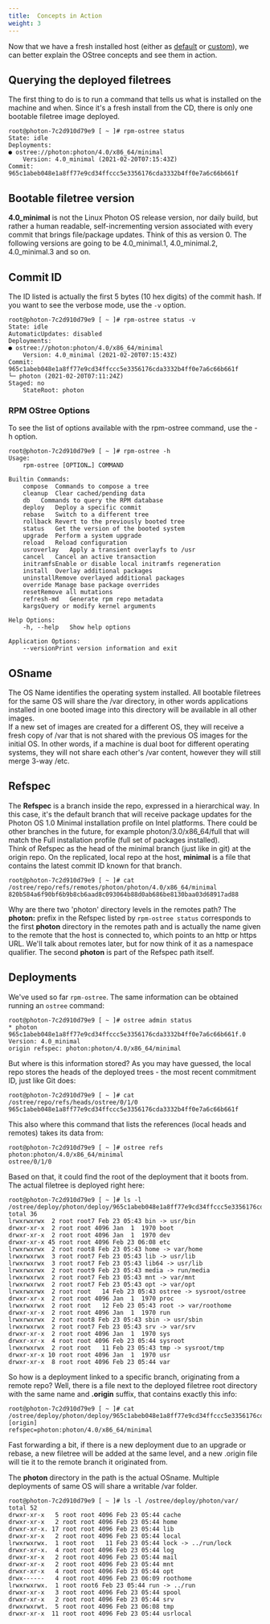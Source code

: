 ```yaml
---
title:  Concepts in Action
weight: 3
---
```


Now that we have a fresh installed host (either as [default](/docs/administration-guide/photon-rpm-ostree/installing-a-host-against-default-server-repository) or [custom](/docs/administration-guide/photon-rpm-ostree/installing-a-host-against-custom-server-repository)), we can better explain the OStree concepts and see them in action.  

## Querying the deployed filetrees

The first thing to do is to run a command that tells us what is installed on the machine and when. Since it's a fresh install from the CD, there is only one bootable filetree image deployed.

```console
root@photon-7c2d910d79e9 [ ~ ]# rpm-ostree status 
State: idle
Deployments:
● ostree://photon:photon/4.0/x86_64/minimal
    Version: 4.0_minimal (2021-02-20T07:15:43Z)
Commit: 965c1abeb048e1a8ff77e9cd34ffccc5e3356176cda3332b4ff0e7a6c66b661f
```

## Bootable filetree version

**4.0_minimal** is not the Linux Photon OS release version, nor daily build, but rather a human readable, self-incrementing version associated with every commit that brings file/package updates. Think of this as version 0. The following versions are going to be 4.0_minimal.1, 4.0_minimal.2, 4.0_minimal.3 and so on.

## Commit ID

The ID listed is actually the first 5 bytes (10 hex digits) of the commit hash. If you want to see the verbose mode, use the `-v` option.

```console
root@photon-7c2d910d79e9 [ ~ ]# rpm-ostree status -v
State: idle
AutomaticUpdates: disabled
Deployments:
● ostree://photon:photon/4.0/x86_64/minimal
    Version: 4.0_minimal (2021-02-20T07:15:43Z)
Commit: 965c1abeb048e1a8ff77e9cd34ffccc5e3356176cda3332b4ff0e7a6c66b661f
└─ photon (2021-02-20T07:11:24Z)
Staged: no
    StateRoot: photon
```


### RPM OStree Options

To see the list of options available with the rpm-ostree command, use the -h option.

```console
root@photon-7c2d910d79e9 [ ~ ]# rpm-ostree -h
Usage:
    rpm-ostree [OPTION…] COMMAND

Builtin Commands:
    compose  Commands to compose a tree
    cleanup  Clear cached/pending data
    db   Commands to query the RPM database
    deploy   Deploy a specific commit
    rebase   Switch to a different tree
    rollback Revert to the previously booted tree
    status   Get the version of the booted system
    upgrade  Perform a system upgrade
    reload   Reload configuration
    usroverlay   Apply a transient overlayfs to /usr
    cancel   Cancel an active transaction
    initramfsEnable or disable local initramfs regeneration
    install  Overlay additional packages
    uninstallRemove overlayed additional packages
    override Manage base package overrides
    resetRemove all mutations
    refresh-md   Generate rpm repo metadata
    kargsQuery or modify kernel arguments

Help Options:
    -h, --help   Show help options

Application Options:
    --versionPrint version information and exit
```
  

## OSname

The OS Name identifies the operating system installed. All bootable filetrees for the same OS will share the /var directory, in other words applications installed in one booted image into this directory will be available in all other images.  
If a new set of images are created for a different OS, they will receive a fresh copy of /var that is not shared with the previous OS images for the initial OS. In other words, if a machine is dual boot for different operating systems, they will not share each other's /var content, however they will still merge 3-way /etc.

## Refspec

The **Refspec** is a branch inside the repo, expressed in a hierarchical way. In this case, it's the default branch that will receive package updates for the Photon OS 1.0 Minimal installation profile on Intel platforms. There could be other branches in the future, for example photon/3.0/x86_64/full that will match the Full installation profile (full set of packages installed).  
Think of Refspec as the head of the minimal branch (just like in git) at the origin repo. On the replicated, local repo at the host, **minimal** is a file that contains the latest commit ID known for that branch.  

```console
root@photon-7c2d910d79e9 [ ~ ]# cat /ostree/repo/refs/remotes/photon/photon/4.0/x86_64/minimal
820b584a6f90bf6b9b8cb6aad8c093064b88d0ab686be8130baa03d68917ad88
```

Why are there two 'photon' directory levels in the remotes path? The **photon:** prefix in the Refspec listed by `rpm-ostree status` corresponds to the first **photon** directory in the remotes path and is actually the name given to the remote that the host is connected to, which points to an http or https URL. We'll talk about remotes later, but for now think of it as a namespace qualifier.  The second **photon** is part of the Refspec path itself.

## Deployments

We've used so far `rpm-ostree`. The same information can be obtained running an `ostree` command:

```console
root@photon-7c2d910d79e9 [ ~ ]# ostree admin status
* photon 965c1abeb048e1a8ff77e9cd34ffccc5e3356176cda3332b4ff0e7a6c66b661f.0
Version: 4.0_minimal
origin refspec: photon:photon/4.0/x86_64/minimal
```

But where is this information stored? As you may have guessed, the local repo stores the heads of the deployed trees - the most recent commitment ID, just like Git does: 

```console
root@photon-7c2d910d79e9 [ ~ ]# cat /ostree/repo/refs/heads/ostree/0/1/0 
965c1abeb048e1a8ff77e9cd34ffccc5e3356176cda3332b4ff0e7a6c66b661f
```

This also where this command that lists the references (local heads and remotes) takes its data from:

```console
root@photon-7c2d910d79e9 [ ~ ]# ostree refs
photon:photon/4.0/x86_64/minimal
ostree/0/1/0
```

Based on that, it could find the root of the deployment that it boots from. The actual filetree is deployed right here:

```console
root@photon-7c2d910d79e9 [ ~ ]# ls -l /ostree/deploy/photon/deploy/965c1abeb048e1a8ff77e9cd34ffccc5e3356176cda3332b4ff0e7a6c66b661f.0
total 36
lrwxrwxrwx  2 root root7 Feb 23 05:43 bin -> usr/bin
drwxr-xr-x  2 root root 4096 Jan  1  1970 boot
drwxr-xr-x  2 root root 4096 Jan  1  1970 dev
drwxr-xr-x 45 root root 4096 Feb 23 06:08 etc
lrwxrwxrwx  2 root root8 Feb 23 05:43 home -> var/home
lrwxrwxrwx  3 root root7 Feb 23 05:43 lib -> usr/lib
lrwxrwxrwx  3 root root7 Feb 23 05:43 lib64 -> usr/lib
lrwxrwxrwx  2 root root9 Feb 23 05:43 media -> run/media
lrwxrwxrwx  2 root root7 Feb 23 05:43 mnt -> var/mnt
lrwxrwxrwx  2 root root7 Feb 23 05:43 opt -> var/opt
lrwxrwxrwx  2 root root   14 Feb 23 05:43 ostree -> sysroot/ostree
drwxr-xr-x  2 root root 4096 Jan  1  1970 proc
lrwxrwxrwx  2 root root   12 Feb 23 05:43 root -> var/roothome
drwxr-xr-x  2 root root 4096 Jan  1  1970 run
lrwxrwxrwx  2 root root8 Feb 23 05:43 sbin -> usr/sbin
lrwxrwxrwx  2 root root7 Feb 23 05:43 srv -> var/srv
drwxr-xr-x  2 root root 4096 Jan  1  1970 sys
drwxr-xr-x  4 root root 4096 Feb 23 05:44 sysroot
lrwxrwxrwx  2 root root   11 Feb 23 05:43 tmp -> sysroot/tmp
drwxr-xr-x 10 root root 4096 Jan  1  1970 usr
drwxr-xr-x  8 root root 4096 Feb 23 05:44 var
```

So how is a deployment linked to a specific branch, originating from a remote repo? Well, there is a file next to the deployed filetree root directory with the same name and **.origin** suffix, that contains exactly this info:

```console
root@photon-7c2d910d79e9 [ ~ ]# cat /ostree/deploy/photon/deploy/965c1abeb048e1a8ff77e9cd34ffccc5e3356176cda3332b4ff0e7a6c66b661f.0.origin 
[origin]
refspec=photon:photon/4.0/x86_64/minimal
```

Fast forwarding a bit, if there is a new deployment due to an upgrade or rebase, a new filetree will be added at the same level, and a new .origin file will tie it to the remote branch it originated from.  

The **photon** directory in the path is the actual OSname. Multiple deployments of same OS will share a writable /var folder.

```console
root@photon-7c2d910d79e9 [ ~ ]# ls -l /ostree/deploy/photon/var/
total 52
drwxr-xr-x   5 root root 4096 Feb 23 05:44 cache
drwxr-xr-x   2 root root 4096 Feb 23 05:44 home
drwxr-xr-x. 17 root root 4096 Feb 23 05:44 lib
drwxr-xr-x   2 root root 4096 Feb 23 05:44 local
lrwxrwxrwx.  1 root root   11 Feb 23 05:44 lock -> ../run/lock
drwxr-xr-x.  4 root root 4096 Feb 23 05:44 log
drwxr-xr-x   2 root root 4096 Feb 23 05:44 mail
drwxr-xr-x   2 root root 4096 Feb 23 05:44 mnt
drwxr-xr-x   4 root root 4096 Feb 23 05:44 opt
drwx------   4 root root 4096 Feb 23 06:09 roothome
lrwxrwxrwx.  1 root root6 Feb 23 05:44 run -> ../run
drwxr-xr-x   3 root root 4096 Feb 23 05:44 spool
drwxr-xr-x   2 root root 4096 Feb 23 05:44 srv
drwxrwxrwt.  5 root root 4096 Feb 23 06:08 tmp
drwxr-xr-x  11 root root 4096 Feb 23 05:44 usrlocal
```
